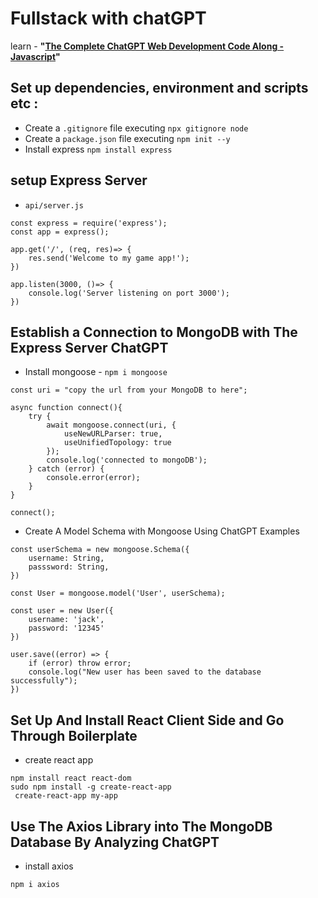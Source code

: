 #   Fullstack with chatGPT

learn - **"[The Complete ChatGPT Web Development Code Along - Javascript](https://www.udemy.com/course/the-complete-chatgpt-web-development-full-stack-javascript)"**

## Set up dependencies, environment and scripts etc :

  - Create a `.gitignore` file executing `npx gitignore node`
  - Create a `package.json` file executing `npm init --y`
  - Install express `npm install express`


## setup Express Server
-   `api/server.js`  
```
const express = require('express');
const app = express();

app.get('/', (req, res)=> {
    res.send('Welcome to my game app!');
})

app.listen(3000, ()=> {
    console.log('Server listening on port 3000');
})
``` 
##  Establish a Connection to MongoDB with The Express Server ChatGPT

- Install mongoose - `npm i mongoose`

```
const uri = "copy the url from your MongoDB to here";

async function connect(){
    try {
        await mongoose.connect(uri, {
            useNewURLParser: true, 
            useUnifiedTopology: true
        });
        console.log('connected to mongoDB');
    } catch (error) {
        console.error(error);
    }
}

connect();
```

- Create A Model Schema with Mongoose Using ChatGPT Examples

```
const userSchema = new mongoose.Schema({
    username: String,
    passsword: String,
})

const User = mongoose.model('User', userSchema);

const user = new User({
    username: 'jack',
    password: '12345'
})

user.save((error) => {
    if (error) throw error;
    console.log("New user has been saved to the database successfully");
})
```
## Set Up And Install React Client Side and Go Through Boilerplate

-   create react app

```
npm install react react-dom
sudo npm install -g create-react-app
 create-react-app my-app
```

##  Use The Axios Library into The MongoDB Database By Analyzing ChatGPT

-   install axios
```
npm i axios
```

